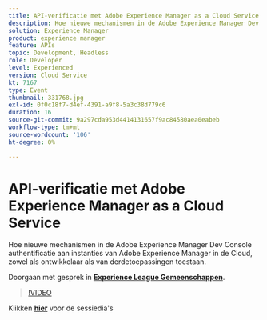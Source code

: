 ```yaml
---
title: API-verificatie met Adobe Experience Manager as a Cloud Service
description: Hoe nieuwe mechanismen in de Adobe Experience Manager Dev Console authentificatie aan instanties van Adobe Experience Manager in de Cloud, zowel als ontwikkelaar als van derdetoepassingen toestaan. Deze sessie is afgeleverd als onderdeel van de Adobe Developers Live Content-gebeurtenis.
solution: Experience Manager
product: experience manager
feature: APIs
topic: Development, Headless
role: Developer
level: Experienced
version: Cloud Service
kt: 7167
type: Event
thumbnail: 331768.jpg
exl-id: 0f0c18f7-d4ef-4391-a9f8-5a3c38d779c6
duration: 16
source-git-commit: 9a297cda953d4414131657f9ac84580aea0eabeb
workflow-type: tm+mt
source-wordcount: '106'
ht-degree: 0%

---
```


# API-verificatie met Adobe Experience Manager as a Cloud Service

Hoe nieuwe mechanismen in de Adobe Experience Manager Dev Console authentificatie aan instanties van Adobe Experience Manager in de Cloud, zowel als ontwikkelaar als van derdetoepassingen toestaan.

Doorgaan met gesprek in **[Experience League Gemeenschappen](https://adobe.ly/36Yd3v6)**.

>[!VIDEO](https://video.tv.adobe.com/v/331768/?quality=12&learn=on&hidetitle=true)

Klikken **[hier](/help/adobe-developers-live/assets/api-authentication.pdf)** voor de sessiedia&#39;s
